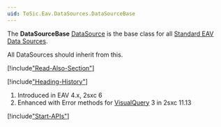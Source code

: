 ```yaml
---
uid: ToSic.Eav.DataSources.DataSourceBase
---
```


The **DataSourceBase** [DataSource](xref:NetCode.DataSources.DataSource) is the base class for all [Standard EAV Data Sources](xref:Basics.Query.DataSources.Index). 

All DataSources should inherit from this. 

[!include["Read-Also-Section"](shared-read-also.md)]

[!include["Heading-History"](shared-history.md)]

1. Introduced in EAV 4.x, 2sxc 6
1. Enhanced with Error methods for [VisualQuery](xref:Basics.Query.VisualQuery.Index) 3 in 2sxc 11.13

[!include["Start-APIs"](shared-api-start.md)]